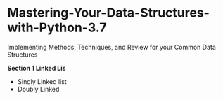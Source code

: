 # Mastering-Your-Data-Structures-with-Python-3.7
Implementing Methods, Techniques, and Review for your Common Data Structures




**Section 1 Linked Lis**
- Singly Linked list
- Doubly Linked 

